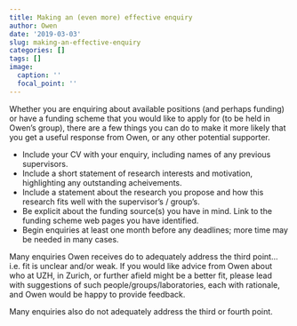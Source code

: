 ```yaml
---
title: Making an (even more) effective enquiry
author: Owen
date: '2019-03-03'
slug: making-an-effective-enquiry
categories: []
tags: []
image:
  caption: ''
  focal_point: ''
---
```


Whether you are enquiring about available positions (and perhaps funding) or have a funding scheme that you would like to apply for (to be held in Owen’s group), there are a few things you can do to make it more likely that you get a useful response from Owen, or any other potential supporter.

* Include your CV with your enquiry, including names of any previous supervisors.
* Include a short statement of research interests and motivation, highlighting any outstanding acheivements.
* Include a statement about the research you propose and how this research fits well with the supervisor’s / group’s.
* Be explicit about the funding source(s) you have in mind. Link to the funding scheme web pages you have identified.
* Begin enquiries at least one month before any deadlines; more time may be needed in many cases.

Many enquiries Owen receives do to adequately address the third point... i.e. fit is unclear and/or weak. If you would like advice from Owen about who at UZH, in Zurich, or further afield might be a better fit, please lead with suggestions of such people/groups/laboratories, each with rationale, and Owen would be happy to provide feedback.

Many enquiries also do not adequately address the third or fourth point.
